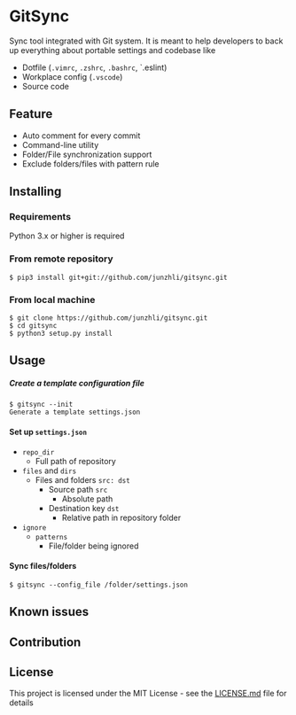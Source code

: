 # GitSync
Sync tool integrated with Git system. It is meant to help developers to back up everything about portable settings and codebase like 
* Dotfile (`.vimrc`, `.zshrc`, `.bashrc`, `.eslint)
* Workplace config (`.vscode`)
* Source code

## Feature
* Auto comment for every commit
* Command-line utility
* Folder/File synchronization support
* Exclude folders/files with pattern rule

## Installing
### Requirements
Python 3.x or higher is required
### From remote repository
```shell
$ pip3 install git+git://github.com/junzhli/gitsync.git
```
### From local machine
```shell
$ git clone https://github.com/junzhli/gitsync.git
$ cd gitsync
$ python3 setup.py install
```

## Usage
##### Create a template configuration file
```shell
$ gitsync --init
Generate a template settings.json
```

#### Set up `settings.json`
* `repo_dir`
  * Full path of repository
* `files` and `dirs`
  * Files and folders `src: dst`
    * Source path `src`
      * Absolute path
    * Destination key `dst`
      * Relative path in repository folder
* `ignore`
  * `patterns`
    * File/folder being ignored

#### Sync files/folders
```shell
$ gitsync --config_file /folder/settings.json
```

## Known issues

## Contribution

## License
This project is licensed under the MIT License - see the [LICENSE.md](LICENSE) file for details